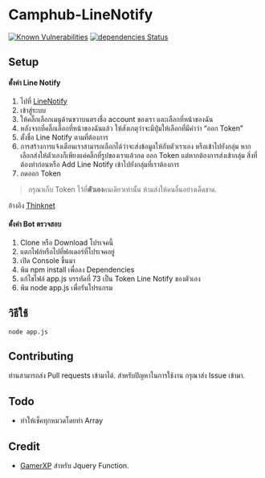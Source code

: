 # Camphub-LineNotify

[![Known Vulnerabilities](https://snyk.io/test/github/Holfz/CamphubNotify/badge.svg?style=flat-square?targetFile=package.json)](https://snyk.io/test/github/Holfz/CamphubNotify?targetFile=package.json) 
[![dependencies Status](https://david-dm.org/Holfz/CamphubNotify/status.svg?style=flat-square)](https://david-dm.org/Holfz/CamphubNotify)


## Setup

#### ตั้งค่า Line Notify

1. ไปที่ [LineNotify](https://notify-bot.line.me/th/)
2. เข้าสู่ระบบ
3. ให้คลิ๊กเลือกเมนูด้านขวาบนตรงชื่อ account ของเรา และเลือกที่หน้าของฉัน
4. หลังจากที่คลิ๊กเลือกที่หน้าของฉันแล้ว ให้สังเกตุว่าจะมีปุ่มให้เลือกที่มีคำว่า “ออก Token”
5. ตั้งชื่อ Line Notify ตามที่ต้องการ
6.  การสร้างการแจ้งเตือนเราสามารถเลือกได้ว่าจะส่งข้อมูลให้กับตัวเราเอง หรือเข้าไปยังกลุ่ม หากเลือกส่งให้ตัวเองก็เพียงแค่คลิ๊กที่รูปของเราแล้วกด ออก Token แต่หากต้องการส่งเข้ากลุ่ม สิ่งที่ต้องทำก่อนหรือ Add Line Notify เข้าไปยังกลุ่มที่เราต้องการ
7.  กดออก Token
>กรุณาเก็บ Token ไว้ที่**ตัวเอง**คนเดียวเท่านั้น ห้ามส่งให้คนอื่นอย่างเด็ดขาด.

อ้างอิง [Thinknet](https://engineering.thinknet.co.th/%E0%B8%AA%E0%B8%A3%E0%B9%89%E0%B8%B2%E0%B8%87%E0%B8%81%E0%B8%B2%E0%B8%A3%E0%B9%81%E0%B8%88%E0%B9%89%E0%B8%87%E0%B9%80%E0%B8%95%E0%B8%B7%E0%B8%AD%E0%B8%99%E0%B8%94%E0%B9%89%E0%B8%A7%E0%B8%A2-line-notify-670f9b20ac27)

#### ตั้งค่า Bot ตรวจสอบ

1. Clone หรือ Download โปรเจคนี้
2. แตกไฟล์หรือไปที่ฟอเดอร์ที่โปรเจคอยู่
3. เปิด Console ขึ้นมา
4. พิม npm install เพื่อลง Dependencies
5. แก้ไขไฟล์ app.js บรรทัดที่ 73 เป็น Token Line Notify ของตัวเอง
6. พิม node app.js เพื่อรันโปรแกรม

## วิธีใช้
```
node app.js
```

## Contributing
ท่านสามารถส่ง Pull requests เข้ามาได้. สำหรับปัญหาในการใช้งาน กรุณาส่ง Issue เข้ามา.

## Todo

 - ทำให้เช็คทุกหมวดโดยทำ Array

## Credit

 - [GamerXP](http://www.gamerxp.in.th/) สำหรับ Jquery Function.
